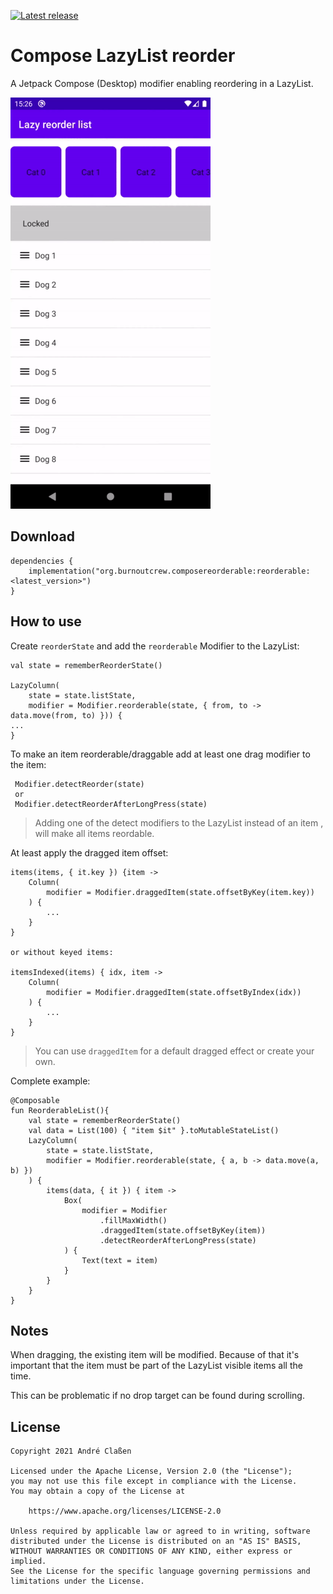 [![Latest release](https://img.shields.io/github/v/release/aclassen/ComposeReorderable?color=brightgreen&label=latest%20release)](https://github.com/aclassen/ComposeReorderable/releases/latest)
# Compose LazyList reorder

A Jetpack Compose (Desktop) modifier enabling reordering in a LazyList.

![Sample](readme/sample.gif)

## Download

```
dependencies {
    implementation("org.burnoutcrew.composereorderable:reorderable:<latest_version>")
}
```

## How to use

Create `reorderState` and add the `reorderable` Modifier to the LazyList:

```
val state = rememberReorderState()

LazyColumn(
    state = state.listState,
    modifier = Modifier.reorderable(state, { from, to -> data.move(from, to) })) {
...
}
```

To make an item reorderable/draggable add at least one drag modifier to the item:

```
 Modifier.detectReorder(state)
 or
 Modifier.detectReorderAfterLongPress(state)
```

> Adding one of the detect modifiers to the LazyList instead of an item , will make all items reordable.

At least apply the dragged item offset:

```
items(items, { it.key }) {item ->
    Column(
        modifier = Modifier.draggedItem(state.offsetByKey(item.key))
    ) {
        ...
    }
}

or without keyed items:

itemsIndexed(items) { idx, item ->
    Column(
        modifier = Modifier.draggedItem(state.offsetByIndex(idx))
    ) {
        ...
    }
}
```

> You can use `draggedItem` for a default dragged effect or create your own.

Complete example:
```
@Composable
fun ReorderableList(){
    val state = rememberReorderState()
    val data = List(100) { "item $it" }.toMutableStateList()
    LazyColumn(
        state = state.listState,
        modifier = Modifier.reorderable(state, { a, b -> data.move(a, b) })
    ) {
        items(data, { it }) { item ->
            Box(
                modifier = Modifier
                    .fillMaxWidth()
                    .draggedItem(state.offsetByKey(item))
                    .detectReorderAfterLongPress(state)
            ) {
                Text(text = item)
            }
        }
    }
}
```


## Notes

When dragging, the existing item will be modified. Because of that it's important that the item must be part of the LazyList visible
items all the time.

This can be problematic if no drop target can be found during scrolling.

## License

```
Copyright 2021 André Claßen

Licensed under the Apache License, Version 2.0 (the "License");
you may not use this file except in compliance with the License.
You may obtain a copy of the License at

    https://www.apache.org/licenses/LICENSE-2.0

Unless required by applicable law or agreed to in writing, software
distributed under the License is distributed on an "AS IS" BASIS,
WITHOUT WARRANTIES OR CONDITIONS OF ANY KIND, either express or implied.
See the License for the specific language governing permissions and
limitations under the License.
```
